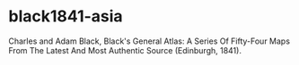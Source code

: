 # black1841-asia
Charles and Adam Black, Black's General Atlas: A Series Of Fifty-Four Maps From The Latest And Most Authentic Source (Edinburgh, 1841).

